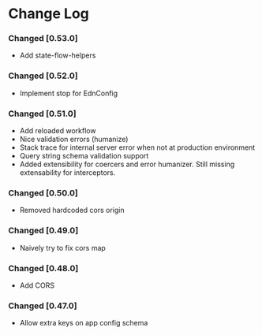 # Change Log
### Changed [0.53.0]
- Add state-flow-helpers

### Changed [0.52.0]
- Implement stop for EdnConfig

### Changed [0.51.0]
- Add reloaded workflow
- Nice validation errors (humanize)
- Stack trace for internal server error when not at production environment
- Query string schema validation support
- Added extensibility for coercers and error humanizer. Still missing extensability for interceptors.

### Changed [0.50.0]
- Removed hardcoded cors origin

### Changed [0.49.0]
- Naively try to fix cors map

### Changed [0.48.0]
- Add CORS

### Changed [0.47.0]
- Allow extra keys on app config schema

